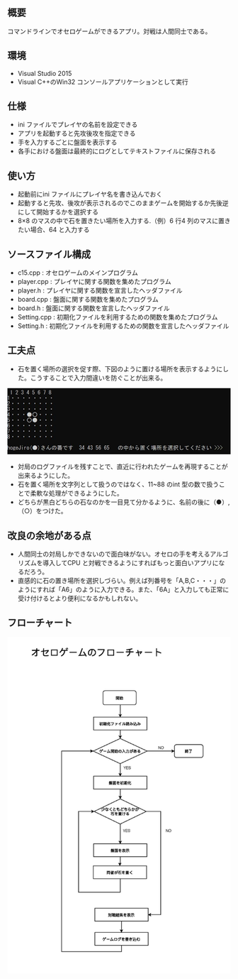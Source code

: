 ## 概要

コマンドラインでオセロゲームができるアプリ。対戦は人間同士である。

## 環境
- Visual Studio 2015
- Visual C++のWin32 コンソールアプリケーションとして実行

## 仕様

- ini ファイルでプレイヤの名前を設定できる
- アプリを起動すると先攻後攻を指定できる
- 手を入力するごとに盤面を表示する
- 各手における盤面は最終的にログとしてテキストファイルに保存される

## 使い方

- 起動前にini ファイルにプレイヤ名を書き込んでおく
- 起動すると先攻、後攻が表示されるのでこのままゲームを開始するか先後逆にして開始するかを選択する
- 8×8 のマスの中で石を置きたい場所を入力する.（例）6 行4 列のマスに置きたい場合、64 と入力する

## ソースファイル構成

- c15.cpp : オセロゲームのメインプログラム
- player.cpp : プレイヤに関する関数を集めたプログラム
- player.h : プレイヤに関する関数を宣言したヘッダファイル
- board.cpp : 盤面に関する関数を集めたプログラム
- board.h : 盤面に関する関数を宣言したヘッダファイル
- Setting.cpp : 初期化ファイルを利用するための関数を集めたプログラム
- Setting.h : 初期化ファイルを利用するための関数を宣言したヘッダファイル

## 工夫点

- 石を置く場所の選択を促す際、下図のように置ける場所を表示するようにした。こうすることで入力間違いを防ぐことが出来る。

![ゲーム画面](./instruction_imgs/game.jpg "ゲーム画面")

- 対局のログファイルを残すことで、直近に行われたゲームを再現することが出来るようにした。
- 石を置く場所を文字列として扱うのではなく、11~88 のint 型の数で扱うことで柔軟な処理ができるようにした。
- どちらが黒白どちらの石なのかを一目見て分かるように、名前の後に（●）,（○）をつけた。

## 改良の余地がある点

- 人間同士の対局しかできないので面白味がない。オセロの手を考えるアルゴリズムを導入してCPU と対戦できるようにすればもっと面白いアプリになるだろう。
- 直感的に石の置き場所を選択しづらい。例えば列番号を「A,B,C・・・」のようにすれば「A6」のように入力できる。また、「6A」と入力しても正常に受け付けるとより便利になるかもしれない。

## フローチャート

![フローチャート](./instruction_imgs/flowchart.jpg "フローチャート")